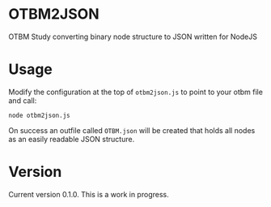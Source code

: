 # OTBM2JSON
OTBM Study converting binary node structure to JSON written for NodeJS

# Usage
Modify the configuration at the top of `otbm2json.js` to point to your otbm file and call:

    node otbm2json.js

On success an outfile called `OTBM.json` will be created that holds all nodes as an easily readable JSON structure.

# Version
Current version 0.1.0. This is a work in progress.